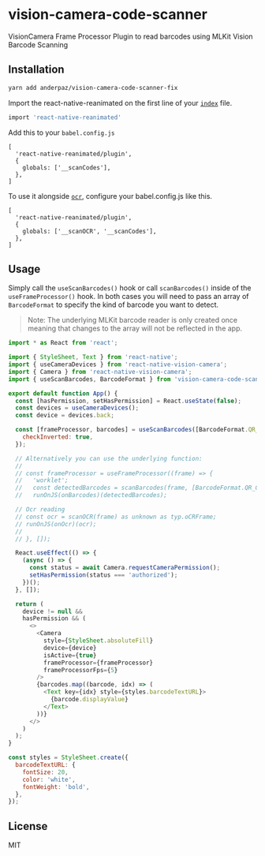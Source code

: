 # vision-camera-code-scanner

VisionCamera Frame Processor Plugin to read barcodes using MLKit Vision Barcode Scanning

## Installation

```sh
yarn add anderpaz/vision-camera-code-scanner-fix
```

Import the react-native-reanimated on the first line of your [`index`](https://github.com/anderpaz/vision-camera-code-scanner-fix/blob/1409a8afd02328a26e336036493b2d6ef8441359/example/index.tsx#L1) file.

```sh
import 'react-native-reanimated'
```

Add this to your `babel.config.js`
```
[
  'react-native-reanimated/plugin',
  {
    globals: ['__scanCodes'],
  },
]

```
To use it alongside [`ocr`](https://github.com/aarongrider/vision-camera-ocr), configure your babel.config.js like this.
```
[
  'react-native-reanimated/plugin',
  {
    globals: ['__scanOCR', '__scanCodes'],
  },
]

```
## Usage

Simply call the `useScanBarcodes()` hook or call `scanBarcodes()` inside of the `useFrameProcessor()` hook. In both cases you will need to pass an array of `BarcodeFormat` to specify the kind of barcode you want to detect.

> Note: The underlying MLKit barcode reader is only created once meaning that changes to the array will not be reflected in the app.

```js
import * as React from 'react';

import { StyleSheet, Text } from 'react-native';
import { useCameraDevices } from 'react-native-vision-camera';
import { Camera } from 'react-native-vision-camera';
import { useScanBarcodes, BarcodeFormat } from 'vision-camera-code-scanner';

export default function App() {
  const [hasPermission, setHasPermission] = React.useState(false);
  const devices = useCameraDevices();
  const device = devices.back;

  const [frameProcessor, barcodes] = useScanBarcodes([BarcodeFormat.QR_CODE], {
    checkInverted: true,
  });

  // Alternatively you can use the underlying function:
  //
  // const frameProcessor = useFrameProcessor((frame) => {
  //   'worklet';
  //   const detectedBarcodes = scanBarcodes(frame, [BarcodeFormat.QR_CODE], { checkInverted: true });
  //   runOnJS(onBarcodes)(detectedBarcodes);

  // Ocr reading
  // const ocr = scanOCR(frame) as unknown as typ.oCRFrame;
  // runOnJS(onOcr)(ocr);
  //
  // }, []);

  React.useEffect(() => {
    (async () => {
      const status = await Camera.requestCameraPermission();
      setHasPermission(status === 'authorized');
    })();
  }, []);

  return (
    device != null &&
    hasPermission && (
      <>
        <Camera
          style={StyleSheet.absoluteFill}
          device={device}
          isActive={true}
          frameProcessor={frameProcessor}
          frameProcessorFps={5}
        />
        {barcodes.map((barcode, idx) => (
          <Text key={idx} style={styles.barcodeTextURL}>
            {barcode.displayValue}
          </Text>
        ))}
      </>
    )
  );
}

const styles = StyleSheet.create({
  barcodeTextURL: {
    fontSize: 20,
    color: 'white',
    fontWeight: 'bold',
  },
});
```

## License

MIT
